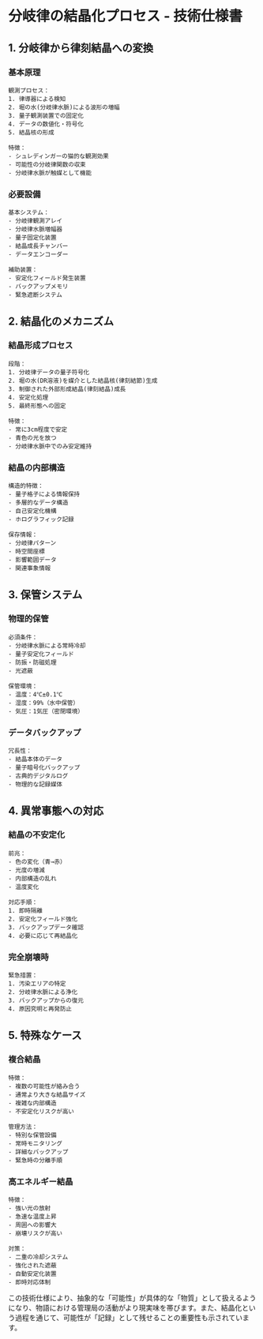 # 分岐律の結晶化プロセス - 技術仕様書

## 1. 分岐律から律刻結晶への変換

### 基本原理
```
観測プロセス：
1. 律導器による検知
2. 堀の水(分岐律水脈)による波形の増幅
3. 量子観測装置での固定化
4. データの数値化・符号化
5. 結晶核の形成

特徴：
- シュレディンガーの猫的な観測効果
- 可能性の分岐律関数の収束
- 分岐律水脈が触媒として機能
```

### 必要設備
```
基本システム：
- 分岐律観測アレイ
- 分岐律水脈増幅器
- 量子固定化装置
- 結晶成長チャンバー
- データエンコーダー

補助装置：
- 安定化フィールド発生装置
- バックアップメモリ
- 緊急遮断システム
```

## 2. 結晶化のメカニズム

### 結晶形成プロセス
```
段階：
1. 分岐律データの量子符号化
2. 堀の水(DR溶液)を媒介とした結晶核(律刻結節)生成
3. 制御された外部形成結晶(律刻結晶)成長
4. 安定化処理
5. 最終形態への固定

特徴：
- 常に3cm程度で安定
- 青色の光を放つ
- 分岐律水脈中でのみ安定維持
```

### 結晶の内部構造
```
構造的特徴：
- 量子格子による情報保持
- 多層的なデータ構造
- 自己安定化機構
- ホログラフィック記録

保存情報：
- 分岐律パターン
- 時空間座標
- 影響範囲データ
- 関連事象情報
```

## 3. 保管システム

### 物理的保管
```
必須条件：
- 分岐律水脈による常時冷却
- 量子安定化フィールド
- 防振・防磁処理
- 光遮蔽

保管環境：
- 温度：4℃±0.1℃
- 湿度：99%（水中保管）
- 気圧：1気圧（密閉環境）
```

### データバックアップ
```
冗長性：
- 結晶本体のデータ
- 量子暗号化バックアップ
- 古典的デジタルログ
- 物理的な記録媒体
```

## 4. 異常事態への対応

### 結晶の不安定化
```
前兆：
- 色の変化（青→赤）
- 光度の増減
- 内部構造の乱れ
- 温度変化

対応手順：
1. 即時隔離
2. 安定化フィールド強化
3. バックアップデータ確認
4. 必要に応じて再結晶化
```

### 完全崩壊時
```
緊急措置：
1. 汚染エリアの特定
2. 分岐律水脈による浄化
3. バックアップからの復元
4. 原因究明と再発防止
```

## 5. 特殊なケース

### 複合結晶
```
特徴：
- 複数の可能性が絡み合う
- 通常より大きな結晶サイズ
- 複雑な内部構造
- 不安定化リスクが高い

管理方法：
- 特別な保管設備
- 常時モニタリング
- 詳細なバックアップ
- 緊急時の分離手順
```

### 高エネルギー結晶
```
特徴：
- 強い光の放射
- 急速な温度上昇
- 周囲への影響大
- 崩壊リスクが高い

対策：
- 二重の冷却システム
- 強化された遮蔽
- 自動安定化装置
- 即時対応体制
```

この技術仕様により、抽象的な「可能性」が具体的な「物質」として扱えるようになり、物語における管理局の活動がより現実味を帯びます。また、結晶化という過程を通じて、可能性が「記録」として残せることの重要性も示されています。